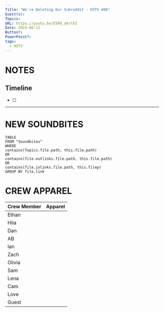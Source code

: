 ```yaml
---
Title: "We're Deleting Our Subreddit - H3TV #80"
Guest(s): 
Topics: 
URL: https://youtu.be/E5R9_dmrthI
Date: 2023-06-12
Button?: 
PowerPoint?: 
tags:
  - H3TV
---
```

# NOTES

## Timeline
- [ ] 


___
# NEW SOUNDBITES
``` dataview
TABLE
FROM "Soundbites"
WHERE 
contains(Topics.file.path, this.file.path) 
OR 
contains(file.outlinks.file.path, this.file.path)
OR
contains(file.inlinks.file.path, this.filep)
GROUP BY file.link
```

# CREW APPAREL

| Crew Member | Apparel |
| ----------- | ------- |
| Ethan       |         |
| Hila        |         |
| Dan         |         |
| AB          |         |
| Ian         |         |
| Zach        |         |
| Olivia      |         |
| Sam         |         |
| Lena        |         |
| Cam         |         |
| Love        |         |
| Guest       |         |
